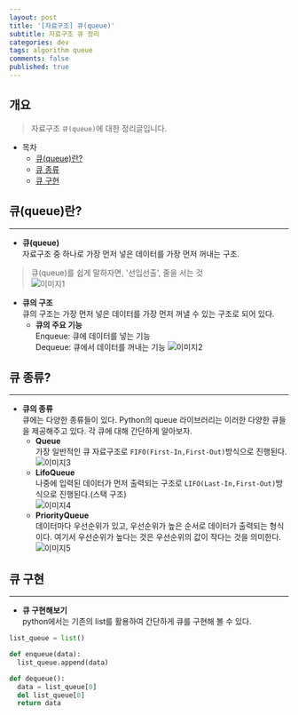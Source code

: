 ```yaml
---
layout: post
title: '[자료구조] 큐(queue)'
subtitle: 자료구조 큐 정리
categories: dev
tags: algorithm queue
comments: false
published: true
---
```


## 개요
> 자료구조 `큐(queue)`에 대한 정리글입니다.

- 목차
	- [큐(queue)란?](#큐queue란) 
	- [큐 종류](#큐-종류)
  - [큐 구현](#큐-구현)

## 큐(queue)란?
---

* __큐(queue)__  
자료구조 중 하나로 가장 먼저 넣은 데이터를 가장 먼저 꺼내는 구조.  
> 큐(queue)를 쉽게 말하자면, '선입선출', 줄을 서는 것  
![이미지1](https://jsim6342.github.io/assets/img/dev/algorithm/2021-04-14-dev-algorithm-queue-picture1.png)

* __큐의 구조__  
큐의 구조는 가장 먼저 넣은 데이터를 가장 먼저 꺼낼 수 있는 구조로 되어 있다.
  - __큐의 주요 기능__  
  Enqueue: 큐에 데이터를 넣는 기능  
  Dequeue: 큐에서 데이터를 꺼내는 기능
![이미지2](https://jsim6342.github.io/assets/img/dev/algorithm/2021-04-14-dev-algorithm-queue-picture2.png)



## 큐 종류?
---

* __큐의 종류__  
큐에는 다양한 종류들이 있다. Python의 queue 라이브러리는 이러한 다양한 큐들을 제공해주고 있다. 각 큐에 대해 간단하게 알아보자.
  - __Queue__  
  가장 일반적인 큐 자료구조로 `FIFO(First-In,First-Out)`방식으로 진행된다.  
![이미지3](https://jsim6342.github.io/assets/img/dev/algorithm/2021-04-14-dev-algorithm-queue-picture3.PNG)  
  - __LifoQueue__  
  나중에 입력된 데이터가 먼저 출력되는 구조로 `LIFO(Last-In,First-Out)`방식으로 진행된다.(스택 구조)  
![이미지4](https://jsim6342.github.io/assets/img/dev/algorithm/2021-04-14-dev-algorithm-queue-picture4.PNG)  
  - __PriorityQueue__  
  데이터마다 우선순위가 있고, 우선순위가 높은 순서로 데이터가 출력되는 형식이다. 여기서 우선순위가 높다는 것은 우선순위의 값이 작다는 것을 의미한다.  
![이미지5](https://jsim6342.github.io/assets/img/dev/algorithm/2021-04-14-dev-algorithm-queue-picture5.PNG)  


## 큐 구현
---

* __큐 구현해보기__  
python에서는 기존의 list를 활용하여 간단하게 큐를 구현해 볼 수 있다.

```Python  
list_queue = list()

def enqueue(data):
  list_queue.append(data)

def dequeue():
  data = list_queue[0]
  del list_queue[0]
  return data
```
